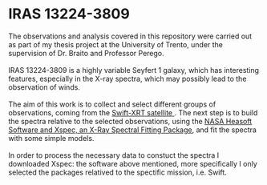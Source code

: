 # IRAS 13224-3809
The observations and analysis covered in this repository were carried out as part of my thesis project at the University of Trento, under the supervision of Dr. Braito and Professor Perego.\
\
IRAS 13224-3809 is a highly variable Seyfert 1 galaxy, which has interesting features, especially in the X-ray spectra, which may possibly lead to the observation of winds.\
\
The aim of this work is to collect and select different groups of observations, coming from the [Swift-XRT satellite ](https://www.swift.ac.uk/user_objects/). The next step is to build the spectra relative to the selected observations, using the [NASA Heasoft Software and Xspec, an X-Ray Spectral Fitting Package](https://heasarc.gsfc.nasa.gov/docs/software/lheasoft/download.html),  and fit the spectra with some simple models.
\
\
In order to process the necessary data to constuct the spectra I downloaded Xspec: the software above mentioned, more specifically I only selected the packages relatived to the spectific mission, i.e. Swift.





